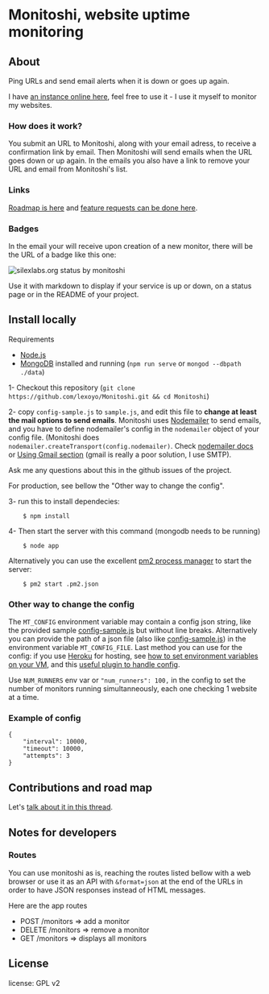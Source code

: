 # Monitoshi, website uptime monitoring

## About

Ping URLs and send email alerts when it is down or goes up again.

I have [an instance online here](https://monitoshi.lexoyo.me/), feel free to use it - I use it myself to monitor my websites.

### How does it work?

You submit an URL to Monitoshi, along with your email adress, to receive a confirmation link by email. Then Monitoshi will send emails when the URL goes down or up again. In the emails you also have a link to remove your URL and email from Monitoshi's list.

### Links

[Roadmap is here](https://github.com/lexoyo/Monitoshi/issues/1) and [feature requests can be done here](https://github.com/lexoyo/Monitoshi/issues/).

### Badges

In the email your will receive upon creation of a new monitor, there will be the URL of a badge like this one:

![silexlabs.org status by monitoshi](http://monitoshi.lexoyo.me/badge/1477987707192-1847)

Use it with markdown to display if your service is up or down, on a status page or in the README of your project.

## Install locally

Requirements

* [Node.js](http://nodejs.org/)
* [MongoDB](https://www.mongodb.org/) installed and running (`npm run serve` or `mongod --dbpath ./data`)

1- Checkout this repository (`git clone https://github.com/lexoyo/Monitoshi.git && cd Monitoshi`)

2- copy `config-sample.js` to `sample.js`, and edit this file to **change at least the mail options to send emails**. Monitoshi uses [Nodemailer](https://nodemailer.com/) to send emails, and you have to define nodemailer's config in the `nodemailer` object of your config file. (Monitoshi does `nodemailer.createTransport(config.nodemailer)`. Check [nodemailer docs](https://nodemailer.com/) or [Using Gmail section](https://nodemailer.com/using-gmail/) (gmail is really a poor solution, I use SMTP).

Ask me any questions about this in the github issues of the project.

For production, see bellow the "Other way to change the config".

3- run this to install dependecies:

```
    $ npm install
```

4- Then start the server with this command (mongodb needs to be running)

```
    $ node app
```

Alternatively you can use the excellent [pm2 process manager](http://pm2.keymetrics.io/) to start the server:

```
    $ pm2 start .pm2.json
```

### Other way to change the config

The `MT_CONFIG` environment variable may contain a config json string, like the provided sample [config-sample.js](https://github.com/lexoyo/Monitoshi/blob/master/config-sample.js) but without line breaks. Alternatively you can provide the path of a json file (also like [config-sample.js](https://github.com/lexoyo/Monitoshi/blob/master/config-sample.js)) in the environment variable `MT_CONFIG_FILE`. Last method you can use for the config: if you use [Heroku](https://www.heroku.com) for hosting, see [how to set environment variables on your VM](https://devcenter.heroku.com/articles/config-vars), and this [useful plugin to handle config](https://github.com/ddollar/heroku-config).

Use `NUM_RUNNERS` env var or `"num_runners": 100,` in the config to set the number of monitors running simultanneously, each one checking 1 website at a time.

### Example of config

```
{
    "interval": 10000,
    "timeout": 10000,
    "attempts": 3
}
```

## Contributions and road map

Let's [talk about it in this thread](https://github.com/lexoyo/Monitoshi/issues/1).

## Notes for developers

### Routes

You can use monitoshi as is, reaching the routes listed bellow with a web browser or use it as an API with `&format=json` at the end of the URLs in order to have JSON responses instead of HTML messages.

Here are the app routes

* POST /monitors => add a monitor
* DELETE /monitors => remove a monitor
* GET /monitors => displays all monitors

## License

license: GPL v2

